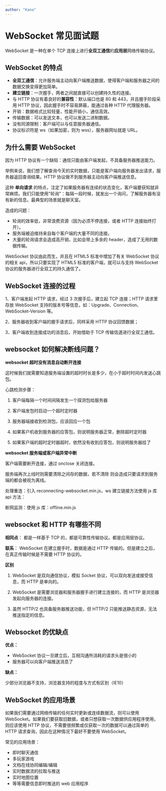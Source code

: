 ```yaml
---
author: "Kano"
---
```

# WebSocket 常见面试题

WebSocket 是一种在单个 TCP 连接上进行**全双工通信**的**应用层**网络传输协议。

## WebSocket 的特点

- **全双工通信**：允许服务端主动向客户端推送数据，使得客户端和服务器之间的数据交换变得更加简单。
- **建立链接**：一次握手，两者之间就直接可以创建持久性的连接。
- 与 HTTP 协议有着良好的**兼容性**：默认端口也是 80 和 443，并且握手阶段采用 HTTP 协议，因此握手时不容易屏蔽，能通过各种 HTTP 代理服务器。
- 开销：数据格式比较轻量，性能开销小，通信高效。
- 传输数据：可以发送文本，也可以发送二进制数据。
- 没有同源限制：客户端可以与任意服务器通信。
- 协议标识符是 ws（如果加密，则为 wss），服务器网址就是 URL。

## 为什么需要 WebSocket

因为 HTTP 协议有一个缺陷：通信只能由客户端发起，不具备服务器推送能力。

举例来说，我们想了解查询今天的实时数据，只能是客户端向服务器发出请求，服务器返回查询结果。HTTP 协议做不到服务器主动向客户端推送信息。

这种 **单向请求** 的特点，注定了如果服务器有连续的状态变化，客户端要获知就非常麻烦。我们只能使用"轮询"：每隔一段时候，就发出一个询问，了解服务器有没有新的信息。最典型的场景就是聊天室。

造成的问题：

- 轮询的效率低，非常浪费资源（因为必须不停连接，或者 HTTP 连接始终打开）。
- 服务端被迫维持来自每个客户端的大量不同的连接。
- 大量的轮询请求会造成高开销，比如会带上多余的 header，造成了无用的数据传输。

WebSocket 协议由此而生，并且在 HTML5 标准中增加了有关 WebSocket 协议的相关 api，所以只要实现了 HTML5 标准的客户端，就可以与支持 WebSocket 协议的服务器进行全双工的持久通信了。

## WebSocket 连接的过程

1、客户端发起 HTTP 请求，经过 3 次握手后，建立起 TCP 连接；HTTP 请求里存放 WebSocket 支持的版本号等信息，如：Upgrade、Connection、WebSocket-Version 等。

2、服务器收到客户端的握手请求后，同样采用 HTTP 协议回馈数据；

3、客户端收到连接成功的消息后，开始借助于 TCP 传输信道进行全双工通信。

## websocket 如何解决断线问题？

**websocket 超时没有消息自动断开连接**

这时候我们就需要知道服务端设置的超时时长是多少，在小于超时时间内发送心跳包。

心跳检测步骤：

1. 客户端每隔一个时间间隔发生一个探测包给服务器

2. 客户端发包时启动一个超时定时器

3. 服务器端接收到检测包，应该回应一个包

4. 如果客户机收到服务器的应答包，则说明服务器正常，删除超时定时器

5. 如果客户端的超时定时器超时，依然没有收到应答包，则说明服务器挂了

**websocket 服务端或客户端异常中断**

客户端需要断开连接，通过 onclose 关闭连接。

服务端再次上线时则需要清除之间存的数据，若不清除 则会造成只要请求到服务端的都会被视为离线。

处理重连：引入 reconnecting-websocket.min.js，ws 建立链接方法使用 js 库 api 方法：

断网监测：使用 js 库：offline.min.js

## websocket 和 HTTP 有哪些不同

**相同点**： 都是一样基于 TCP 的，都是可靠性传输协议。都是应用层协议。

**联系**： WebSocket 在建立握手时，数据是通过 HTTP 传输的。但是建立之后，在真正传输时候是不需要 HTTP 协议的。

**区别**

1. WebSocket 是双向通信协议，模拟 Socket 协议，可以双向发送或接受信息，而 HTTP 是单向的。

2. WebSocket 是需要浏览器和服务器握手进行建立连接的，而 HTTP 是浏览器发起向服务器的连接。

3. 虽然 HTTP/2 也具备服务器推送功能，但 HTTP/2 只能推送静态资源，无法推送指定的信息。

## Websocket 的优缺点

**优点：**

- WebSocket 协议一旦建立后，互相沟通所消耗的请求头是很小的
- 服务器可以向客户端推送消息了

**缺点：**

少部分浏览器不支持，浏览器支持的程度与方式有区别（IE10）

## WebSocket 的应用场景

如果我们需要通过网络传输的任何实时更新或连续数据流，则可以使用 WebSocket。如果我们要获取旧数据，或者只想获取一次数据供应用程序使用，则应该使用 HTTP 协议，不需要很频繁或仅获取一次的数据可以通过简单的 HTTP 请求查询，因此在这种情况下最好不要使用 WebSocket。

常见的应用场景：

- 即时聊天通信
- 多玩家游戏
- 文档在线协同编辑/编辑
- 实时数据流的拉取与推送
- 实时地图位置
- 等等需要信息即时推送的 web 应用程序
